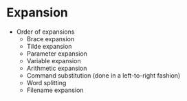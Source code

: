 # Expansion

- Order of expansions
  - Brace expansion
  - Tilde expansion
  - Parameter expansion
  - Variable expansion
  - Arithmetic expansion
  - Command substitution (done in a left-to-right fashion)
  - Word splitting
  - Filename expansion
